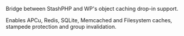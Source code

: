 Bridge between StashPHP and WP's object caching drop-in support.

Enables APCu, Redis, SQLite, Memcached and Filesystem caches, stampede protection and group invalidation.